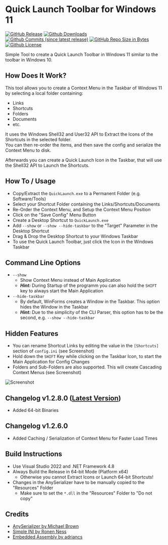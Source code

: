 # Quick Launch Toolbar for Windows 11
[![GitHub Release](https://img.shields.io/github/release/chrizonix/QuickLaunch.svg)](https://github.com/chrizonix/QuickLaunch/releases/tag/v1.2.8.0)
[![Github Downloads](https://img.shields.io/github/downloads/chrizonix/QuickLaunch/total.svg)](https://github.com/chrizonix/QuickLaunch/releases/tag/v1.2.8.0)
[![Github Commits (since latest release)](https://img.shields.io/github/commits-since/chrizonix/QuickLaunch/latest.svg)](https://github.com/chrizonix/QuickLaunch/compare/v1.2.8.0...master)
[![GitHub Repo Size in Bytes](https://img.shields.io/github/repo-size/chrizonix/QuickLaunch.svg)](https://github.com/chrizonix/QuickLaunch)
[![Github License](https://img.shields.io/github/license/chrizonix/QuickLaunch.svg)](LICENSE.md)

Simple Tool to create a Quick Launch Toolbar in Windows 11 similar to the toolbar in Windows 10.

## How Does It Work?
This tool allows you to create a Context Menu in the Taskbar of Windows 11 by selecting a local folder containing:
* Links
* Shortcuts
* Folders
* Documents
* etc.

It uses the Windows Shell32 and User32 API to Extract the Icons of the Shortcuts in the selected folder.  
You can then re-order the items, and then save the config and serialize the Context Menu to disk.

Afterwards you can create a Quick Launch Icon in the Taskbar, that will use the Shell32 API to Launch the Shortcuts.

## How To / Usage
* Copy/Extract the `QuickLaunch.exe` to a Permanent Folder (e.g. Software/Tools)
* Select your Shortcut Folder containing the Links/Shortcuts/Documents
* Re-Order the Context Menu, and Setup the Context Menu Position
* Click on the "Save Config" Menu Button
* Create a Desktop Shortcut to `QuickLaunch.exe`
* Add `--show` or `--show --hide-taskbar` to the "Target" Parameter in the Desktop Shortcut
* Drag & Drop the Desktop Shortcut to your Windows Taskbar
* To use the Quick Launch Toolbar, just click the Icon in the Windows Taskbar

## Command Line Options
* `--show`
  * Show Context Menu instead of Main Application
  * ***Hint:*** During Startup of the programm you can also hold the `SHIFT` key to always start the Main Application
* `--hide-taskbar`
  * By default, WinForms creates a Window in the Taskbar. This option hides the Window in the Taskbar
  * ***Hint:*** Due to the simplicity of the CLI Parser, this option has to be the second, e.g. `--show --hide-taskbar`

## Hidden Features
* You can rename Shortcut Links by editing the value in the `[Shortcuts]` section of `config.ini` (see Screenshot)
* Hold down the `SHIFT` Key while clicking on the Taskbar Icon, to start the Main Application for Config Changes
* Folders and Sub-Folders are also supported. This will create Cascading Context Menus (see Screenshot)

![Screenshot](https://github.com/chrizonix/QuickLaunch/releases/download/v1.2.8.0/Screenshot.png)

## Changelog v1.2.8.0 ([Latest Version](https://github.com/chrizonix/QuickLaunch/releases/tag/v1.2.8.0))
* Added 64-bit Binaries

## Changelog v1.2.6.0
* Added Caching / Serialization of Context Menu for Faster Load Times

## Build Instructions
* Use Visual Studio 2022 and .NET Framework 4.8
* Always Build the Release in 64-bit Mode (Platform x64)
  * Otherwise you cannot Extract Icons or Launch 64-bit Shortcuts!
* Changes in the AnySerializer have to be manually copied to the "Resources" Folder
  * Make sure to set the `*.dll` in the "Resources" Folder to "Do not copy"

## Credits
* [AnySerializer by Michael Brown](https://github.com/replaysMike/AnySerializer)
* [Simple INI by Ronen Ness](https://github.com/RonenNess/sini)
* [Embedded Assembly by adriancs](https://www.codeproject.com/Articles/528178/Load-DLL-From-Embedded-Resource)
